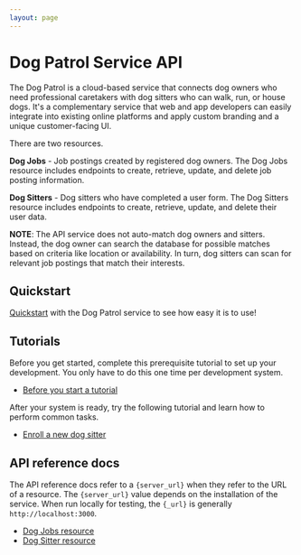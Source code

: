 ```yaml
---
layout: page
---
```


# Dog Patrol Service API

The Dog Patrol is a cloud-based service that connects dog owners who need professional caretakers with dog sitters who can walk, run, or house dogs. It's a complementary service that web and app developers can easily integrate into existing online platforms and apply custom branding and a unique customer-facing UI.

There are two resources.

**Dog Jobs** - Job postings created by registered dog owners. The Dog Jobs resource includes endpoints to create, retrieve, update, and delete job posting information.

**Dog Sitters** - Dog sitters who have completed a user form. The Dog Sitters resource includes endpoints to create, retrieve, update, and delete their user data.

**NOTE**: The API service does not auto-match dog owners and sitters. Instead, the dog owner can search the database for possible matches based on criteria like location or availability. In turn, dog sitters can scan for relevant job postings that match their interests.

## Quickstart

[Quickstart](../docs/api/quickstart.md) with the Dog Patrol service to see how easy it is to use!

## Tutorials

Before you get started, complete this prerequisite tutorial to set up your development. You only have to do this one time per development system.

* [Before you start a tutorial](tutorials/before-you-start-a-tutorial)

After your system is ready, try the following tutorial and learn how to perform common tasks.

* [Enroll a new dog sitter](tutorials/enroll-a-dog-sitter.md)

## API reference docs

The API reference docs refer to a `{server_url}` when they
refer to the URL of a resource. The `{server_url}` value depends
on the installation of the service. When run locally for testing, the `{_url}` is generally `http://localhost:3000`.

* [Dog Jobs resource](api/dogjobs.md)
* [Dog Sitter resource](api/dog-sitter.md)
